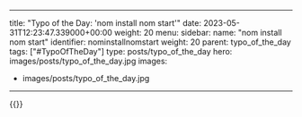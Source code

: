 
---
title: "Typo of the Day: 'nom install nom start'"
date: 2023-05-31T12:23:47.339000+00:00
weight: 20
menu:
  sidebar:
    name: "nom install nom start"
    identifier: nominstallnomstart
    weight: 20
    parent: typo_of_the_day
tags: ["#TypoOfTheDay"]
type: posts/typo_of_the_day
hero: images/posts/typo_of_the_day.jpg
images:
- images/posts/typo_of_the_day.jpg
---


{{<fosstodon user="mariatta" id="110464924403298186">}}

